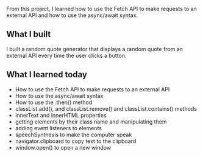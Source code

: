 From this project, I learned how to use the Fetch API to make requests to an external API and how to use the async/await syntax.

## What I built

I built a random quote generator that displays a random quote from an external API every time the user clicks a button.

## What I learned today

- How to use the Fetch API to make requests to an external API
- How to use the async/await syntax
- How to use the .then() method
- classList.add(), and classList.remove() and classList.contains() methods
- innerText and innerHTML properties
- getting elements by their class name and manipulating them
- adding event listeners to elements
- speechSynthesis to make the computer speak
- navigator.clipboard to copy text to the clipboard
- window.open() to open a new window
